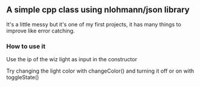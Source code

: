 ## A simple cpp class using nlohmann/json library

It's a little messy but it's one of my first projects, it has many things to improve like error catching.

### How to use it

Use the ip of the wiz light as input in the constructor

Try changing the light color with changeColor() and turning it off or on with toggleState()
